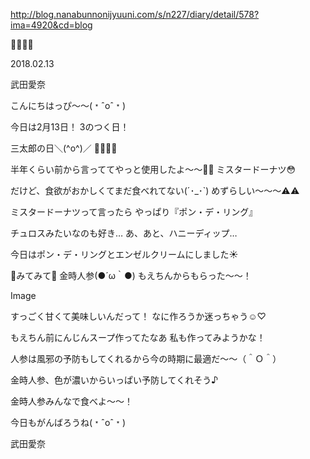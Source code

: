 http://blog.nanabunnonijyuuni.com/s/n227/diary/detail/578?ima=4920&cd=blog


🥕🍩🥕🍩

2018.02.13

武田愛奈



こんにちはっぴ〜〜(﹡ˆoˆ﹡)





今日は2月13日！
3のつく日！



三太郎の日＼(^o^)／
👹🎍🍑🐢





半年くらい前から言っててやっと使用したよ〜〜🍩💕
ミスタードーナツ😳

だけど、食欲がおかしくてまだ食べれてない(´･_･`)
めずらしい〜〜〜⚠️⚠️





ミスタードーナツって言ったら
やっぱり『ポン・デ・リング』





チュロスみたいなのも好き…
あ、あと、ハニーディップ…




今日はポン・デ・リングとエンゼルクリームにしました☀️










🥕みてみて🥕
金時人参(●´ω｀●)
もえちんからもらった〜〜！

Image


すっごく甘くて美味しいんだって！
なに作ろうか迷っちゃう☺️♡

もえちん前にんじんスープ作ってたなあ
私も作ってみようかな！






人参は風邪の予防もしてくれるから今の時期に最適だ〜〜（＾Ｏ＾）


金時人参、色が濃いからいっぱい予防してくれそう♪


金時人参みんなで食べよ〜〜！










今日もがんばろうね(﹡ˆoˆ﹡)

武田愛奈 
